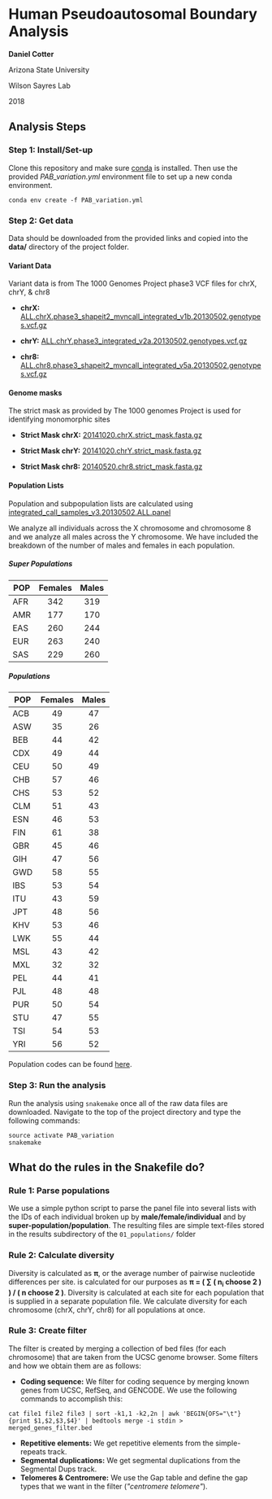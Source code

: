 # Human Pseudoautosomal Boundary Analysis
**Daniel Cotter**

Arizona State University

Wilson Sayres Lab

2018

## Analysis Steps

### Step 1: Install/Set-up

Clone this repository and make sure [conda](https://conda.io/docs/user-guide/install/index.html) is installed. Then use the provided *PAB_variation.yml* environment file to set up a new conda environment.

```shell
conda env create -f PAB_variation.yml
```

### Step 2: Get data

Data should be downloaded from the provided links and copied into the **data/** directory of the project folder.

#### Variant Data
Variant data is from The 1000 Genomes Project phase3 VCF files for chrX, chrY, & chr8

- **chrX:** [ALL.chrX.phase3_shapeit2_mvncall_integrated_v1b.20130502.genotypes.vcf.gz](http://ftp.1000genomes.ebi.ac.uk/vol1/ftp/release/20130502/ALL.chrX.phase3_shapeit2_mvncall_integrated_v1b.20130502.genotypes.vcf.gz "chrX")

- **chrY:** [ALL.chrY.phase3_integrated_v2a.20130502.genotypes.vcf.gz](http://ftp.1000genomes.ebi.ac.uk/vol1/ftp/release/20130502/ALL.chrY.phase3_integrated_v2a.20130502.genotypes.vcf.gz "chrY")

- **chr8:** [ALL.chr8.phase3_shapeit2_mvncall_integrated_v5a.20130502.genotypes.vcf.gz](http://ftp.1000genomes.ebi.ac.uk/vol1/ftp/release/20130502/ALL.chr8.phase3_shapeit2_mvncall_integrated_v5a.20130502.genotypes.vcf.gz "chr8")

#### Genome masks
The strict mask as provided by The 1000 genomes Project is used for identifying monomorphic sites

- **Strict Mask chrX:** [20141020.chrX.strict_mask.fasta.gz](http://ftp.1000genomes.ebi.ac.uk/vol1/ftp/release/20130502/supporting/accessible_genome_masks/StrictMask/20141020.chrX.strict_mask.fasta.gz "chrX")

- **Strict Mask chrY:** [20141020.chrY.strict_mask.fasta.gz](http://ftp.1000genomes.ebi.ac.uk/vol1/ftp/release/20130502/supporting/accessible_genome_masks/StrictMask/20141020.chrY.strict_mask.fasta.gz "chrY")

- **Strict Mask chr8:** [20140520.chr8.strict_mask.fasta.gz](http://ftp.1000genomes.ebi.ac.uk/vol1/ftp/release/20130502/supporting/accessible_genome_masks/StrictMask/20140520.chr8.strict_mask.fasta.gz "chr8")

#### Population Lists
Population and subpopulation lists are calculated using [integrated_call_samples_v3.20130502.ALL.panel](http://ftp.1000genomes.ebi.ac.uk/vol1/ftp/release/20130502/integrated_call_samples_v3.20130502.ALL.panel "Population panel")


We analyze all individuals across the X chromosome and chromosome 8 and we analyze all males across the Y chromosome. We have included the breakdown of the number of males and females in each population.

##### Super Populations

POP | Females | Males
---|:---:|:---:
AFR|342|319
AMR|177|170
EAS|260|244
EUR|263|240
SAS|229|260

##### Populations

POP | Females | Males
---|:---:|:---:
ACB|49|47
ASW|35|26
BEB|44|42
CDX|49|44
CEU|50|49
CHB|57|46
CHS|53|52
CLM|51|43
ESN|46|53
FIN|61|38
GBR|45|46
GIH|47|56
GWD|58|55
IBS|53|54
ITU|43|59
JPT|48|56
KHV|53|46
LWK|55|44
MSL|43|42
MXL|32|32
PEL|44|41
PJL|48|48
PUR|50|54
STU|47|55
TSI|54|53
YRI|56|52

Population codes can be found [here](http://www.internationalgenome.org/faq/which-populations-are-part-your-study/).

### Step 3: Run the analysis

Run the analysis using `snakemake` once all of the raw data files are downloaded. Navigate to the top of the project directory and type the following commands:

```shell
source activate PAB_variation
snakemake
```

## What do the rules in the Snakefile do?
### Rule 1: Parse populations

We use a simple python script to parse the panel file into several lists with the IDs of each individual broken up by **male/female/individual** and by **super-population/population**. The resulting files are simple text-files stored in the results subdirectory of the `01_populations/` folder

### Rule 2: Calculate diversity

Diversity is calculated as **π**, or the average number of pairwise nucleotide differences per site.  is calculated for our purposes as **π = ( ∑ ( n<sub>i</sub> choose 2 ) ) / ( n choose 2 )**. Diversity is calculated at each site for each population that is supplied in a separate population file. We calculate diversity for each chromosome (chrX, chrY, chr8) for all populations at once.

### Rule 3: Create filter

The filter is created by merging a collection of bed files (for each chromosome) that are taken from the UCSC genome browser. Some filters and how we obtain them are as follows:
- **Coding sequence:** We filter for coding sequence by merging known genes from UCSC, RefSeq, and GENCODE. We use the following commands to accomplish this:
 ```shell
 cat file1 file2 file3 | sort -k1,1 -k2,2n | awk 'BEGIN{OFS="\t"} {print $1,$2,$3,$4}' | bedtools merge -i stdin > merged_genes_filter.bed
 ```
- **Repetitive elements:** We get repetitive elements from the simple-repeats track.
- **Segmental duplications:** We get segmental duplications from the Segmental Dups track.
- **Telomeres & Centromere:** We use the Gap table and define the gap types that we want in the filter (*"centromere telomere"*).

